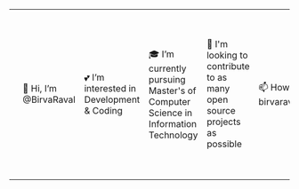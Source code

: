 

<table>
  <tr>
    <td valign="center">
       <td>👋 Hi, I’m @BirvaRaval</td>
       <td>💕 I’m interested in Development & Coding</td>
       <td>🎓 I’m currently pursuing Master's of Computer Science in Information Technology</td>
       <td>🎯 I'm looking to contribute to as many open source projects as possible</td>
       <td>📫 How to reach me birvaraval.imscit20@gmail.com</td>
<td >
      <a href="https://app.daily.dev/Astrodevil"><img src="https://api.daily.dev/devcards/81fef2c2311f4739a063dbde61b40fe2.png?r=1fr" width="300" alt="Mr. Ånand's Dev Card"/></a>
    </td>
    
  </tr>
  </table>
       

